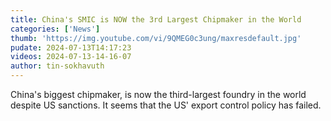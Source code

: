 ```yaml
---
title: China's SMIC is NOW the 3rd Largest Chipmaker in the World
categories: ['News']
thumb: 'https://img.youtube.com/vi/9QMEG0c3ung/maxresdefault.jpg'
pudate: 2024-07-13T14:17:23
videos: 2024-07-13-14-16-07
author: tin-sokhavuth
---
```

China's biggest chipmaker, is now the third-largest foundry in the world despite US sanctions. It seems that the US' export control policy has failed.